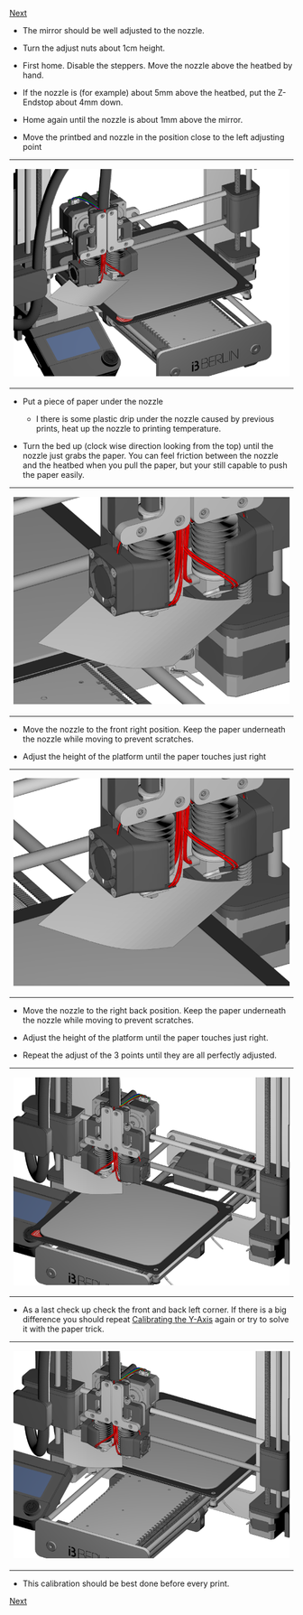 [Next](https://github.com/open3dengineering/i3_Berlin/wiki/Section-6-Printing)

-   The mirror should be well adjusted to the nozzle.

-   Turn the adjust nuts about 1cm height.

-   First home. Disable the steppers. Move the nozzle above the heatbed
    by hand.

-   If the nozzle is (for example) about 5mm above the heatbed, put the
    Z-Endstop about 4mm down.

-   Home again until the nozzle is about 1mm above the mirror.

-   Move the printbed and nozzle in the position close to the left
    adjusting point

<table>
<colgroup>
<col width="100%" />
</colgroup>
<tbody>
<tr class="odd">
<td align="left"><p><img src="media/Section_5_0027.png" alt="media/Section_5_0027.png" /></p></td>
</tr>
</tbody>
</table>

-   Put a piece of paper under the nozzle

    -   I there is some plastic drip under the nozzle caused by previous
        prints, heat up the nozzle to printing temperature.

-   Turn the bed up (clock wise direction looking from the top) until
    the nozzle just grabs the paper. You can feel friction between the
    nozzle and the heatbed when you pull the paper, but your still
    capable to push the paper easily.

<table>
<colgroup>
<col width="100%" />
</colgroup>
<tbody>
<tr class="odd">
<td align="left"><p><img src="media/Section_5_0028.png" alt="media/Section_5_0028.png" /></p></td>
</tr>
</tbody>
</table>

-   Move the nozzle to the front right position. Keep the paper
    underneath the nozzle while moving to prevent scratches.

-   Adjust the height of the platform until the paper touches just right

<table>
<colgroup>
<col width="100%" />
</colgroup>
<tbody>
<tr class="odd">
<td align="left"><p><img src="media/Section_5_0029.png" alt="media/Section_5_0029.png" /></p></td>
</tr>
</tbody>
</table>

-   Move the nozzle to the right back position. Keep the paper
    underneath the nozzle while moving to prevent scratches.

-   Adjust the height of the platform until the paper touches
    just right.

-   Repeat the adjust of the 3 points until they are all
    perfectly adjusted.

<table>
<colgroup>
<col width="100%" />
</colgroup>
<tbody>
<tr class="odd">
<td align="left"><p><img src="media/Section_5_0030.png" alt="media/Section_5_0030.png" /></p></td>
</tr>
</tbody>
</table>

-   As a last check up check the front and back left corner. If there is
    a big difference you should repeat [Calibrating the
    Y-Axis](https://github.com/open3dengineering/i3_Berlin/wiki/Section-5.2-Calibrating-the-Y-Axis)
    again or try to solve it with the paper trick.

<table>
<colgroup>
<col width="100%" />
</colgroup>
<tbody>
<tr class="odd">
<td align="left"><p><img src="media/Section_5_0031.png" alt="media/Section_5_0031.png" /></p></td>
</tr>
</tbody>
</table>

-   This calibration should be best done before every print.

[Next](https://github.com/open3dengineering/i3_Berlin/wiki/Section-6-Printing)
